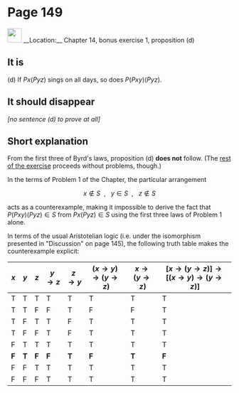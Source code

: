 # Page 149

<img src="/pictures/correction_red.svg" width="32px"/>
__Location:__ Chapter 14, bonus exercise 1, proposition (d)

## It is

(d) If $Px(Pyz)$ sings on all days, so does $P(Pxy)(Pyz)$.

## It should __disappear__

_[no sentence (d) to prove at all]_

## Short explanation

From the first three of Byrd's laws, proposition (d) __does not__ follow.
(The [rest of the exercise](page149b.md) proceeds without problems, though.)

In the terms of Problem 1 of the Chapter, the particular arrangement

$$
    x \notin S~~,~~~y \in S~~,~~~z \notin S
$$

acts as a counterexample, making it impossible to
derive the fact that $P(Pxy)(Pyz) \in S$ from $Px(Pyz)\in S$
using the first three laws of Problem 1 alone.

In terms of the usual Aristotelian logic
(i.e. under the isomorphism presented in "Discussion" on page 145),
the following truth table
makes the counterexample explicit:

| $x$ | $y$ | $z$ |$y\to z$|$z\to y$|$(x\to y)\to(y\to z)$|$x\to(y\to z)$|$[x\to(y\to z)]\to[(x\to y)\to(y\to z)]$|
|-----|-----|-----|--------|--------|---------------------|--------------|----------------------------------------|
|  T  |  T  |  T  |   T    |   T    |          T          |       T      |              T                         |
|  T  |  T  |  F  |   F    |   T    |          F          |       F      |              T                         |
|  T  |  F  |  T  |   T    |   F    |          T          |       T      |              T                         |
|  T  |  F  |  F  |   T    |   F    |          T          |       T      |              T                         |
|  F  |  T  |  T  |   T    |   T    |          T          |       T      |              T                         |
|__F__|__T__|__F__| __F__  | __T__  |        __F__        |     __T__    |            __F__                       |
|  F  |  F  |  T  |   T    |   T    |          T          |       T      |              T                         |
|  F  |  F  |  F  |   T    |   T    |          T          |       T      |              T                         |
